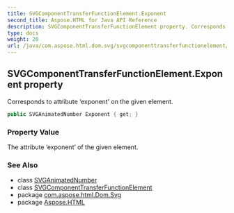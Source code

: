 ```yaml
---
title: SVGComponentTransferFunctionElement.Exponent
second_title: Aspose.HTML for Java API Reference
description: SVGComponentTransferFunctionElement property. Corresponds to attribute exponent on the given element
type: docs
weight: 20
url: /java/com.aspose.html.dom.svg/svgcomponenttransferfunctionelement/exponent/
---
```

## SVGComponentTransferFunctionElement.Exponent property

Corresponds to attribute ‘exponent’ on the given element.

```java
public SVGAnimatedNumber Exponent { get; }
```

### Property Value

The attribute ‘exponent’ of the given element.

### See Also

* class [SVGAnimatedNumber](../../../com.aspose.html.dom.svg.datatypes/svganimatednumber/)
* class [SVGComponentTransferFunctionElement](../)
* package [com.aspose.html.Dom.Svg](../../svgcomponenttransferfunctionelement/)
* package [Aspose.HTML](../../../)
